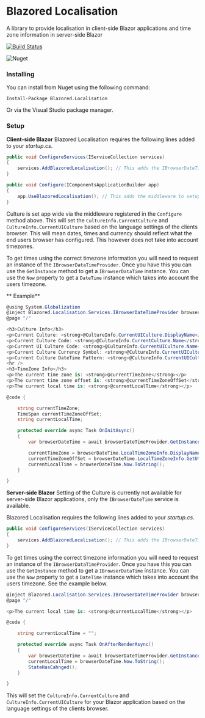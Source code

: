# Blazored Localisation
A library to provide localisation in client-side Blazor applications and time zone information in server-side Blazor

[![Build Status](https://dev.azure.com/blazored/Localisation/_apis/build/status/Blazored.Localisation?branchName=master)](https://dev.azure.com/blazored/Localisation/_build/latest?definitionId=2&branchName=master)

![Nuget](https://img.shields.io/nuget/v/blazored.localisation.svg)

### Installing

You can install from Nuget using the following command:

`Install-Package Blazored.Localisation`

Or via the Visual Studio package manager.

### Setup

**Client-side Blazor**
Blazored Localisation requires the following lines added to your _startup.cs_. 

```csharp
public void ConfigureServices(IServiceCollection services)
{
    services.AddBlazoredLocalisation(); // This adds the IBrowserDateTimeProvider to the DI container
}

public void Configure(IComponentsApplicationBuilder app)
{
    app.UseBlazoredLocalisation(); // This adds the middleware to setup the correct Culture Info based on the users browser.
}
```

Culture is set app wide via the middleware registered in the `Configure` method above. This will set the `CultureInfo.CurrentCulture` and `CultureInfo.CurrentUICulture` based on the language settings of the clients browser. This will mean dates, times and currency should reflect what the end users browser has configured. This however does not take into account timezones. 

To get times using the correct timezone information you will need to request an instance of the `IBrowserDataTimeProvider`. Once you have this you can use the `GetInstance` method to get a `IBrowserDataTime` instance. You can use the `Now` property to get a `DateTime` instance which takes into account the users timezone. 

**
Example**

```csharp
@using System.Globalization
@inject Blazored.Localisation.Services.IBrowserDateTimeProvider browserDateTimeProvider
@page "/"

<h3>Culture Info</h3>
<p>Current Culture: <strong>@CultureInfo.CurrentUICulture.DisplayName</strong></p>
<p>Current Culture Code: <strong>@CultureInfo.CurrentCulture.Name</strong></p>
<p>Current UI Culture Code: <strong>@CultureInfo.CurrentUICulture.Name</strong></p>
<p>Current Culture Currency Symbol: <strong>@CultureInfo.CurrentUICulture.NumberFormat.CurrencySymbol</strong></p>
<p>Current Culture DateTime Pattern: <strong>@CultureInfo.CurrentUICulture.DateTimeFormat.FullDateTimePattern</strong></p>
<hr />
<h3>TimeZone Info</h3>
<p>The current time zone is: <strong>@currentTimeZone</strong></p>
<p>The current time zone offset is: <strong>@currentTimeZoneOffSet</strong></p>
<p>The current local time is: <strong>@currentLocalTime</strong></p>

@code {

    string currentTimeZone;
    TimeSpan currentTimeZoneOffSet;
    string currentLocalTime;

    protected override async Task OnInitAsync()
    {
        var browserDateTime = await browserDateTimeProvider.GetInstance();

        currentTimeZone = browserDateTime.LocalTimeZoneInfo.DisplayName;
        currentTimeZoneOffSet = browserDateTime.LocalTimeZoneInfo.GetUtcOffset(DateTime.Now);
        currentLocalTime = browserDateTime.Now.ToString();
    }

}
```

**Server-side Blazor**
Setting of the Culture is currently not available for server-side Blazor applications, only the `IBrowserDateTime` service is available.

Blazored Localisation requires the following lines added to your _startup.cs_.

```csharp
public void ConfigureServices(IServiceCollection services)
{
    services.AddBlazoredLocalisation(); // This adds the IBrowserDateTimeProvider to the DI container
}
```

To get times using the correct timezone information you will need to request an instance of the `IBrowserDataTimeProvider`. Once you have this you can use the `GetInstance` method to get a `IBrowserDataTime` instance. You can use the `Now` property to get a `DateTime` instance which takes into account the users timezone. See the example below.

```csharp
@inject Blazored.Localisation.Services.IBrowserDateTimeProvider browserDateTimeProvider
@page "/"

<p>The current local time is: <strong>@currentLocalTime</strong></p>

@code {

    string currentLocalTime = "";

    protected override async Task OnAfterRenderAsync()
    {
        var browserDateTime = await browserDateTimeProvider.GetInstance();
        currentLocalTime = browserDateTime.Now.ToString();
        StateHasCahnged();
    }

}
``` 

This will set the `CultureInfo.CurrentCulture` and `CultureInfo.CurrentUICulture` for your Blazor application based on the language settings of the clients browser.
